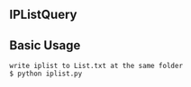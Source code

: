 


## IPListQuery
## Basic Usage

```pyhon
write iplist to List.txt at the same folder
$ python iplist.py

  
